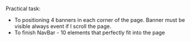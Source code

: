 Practical task:
- To positioning 4 banners in each corner of the page. Banner must be visible always event if I scroll the page.
- To finish NavBar - 10 elements that perfectly fit into the page
